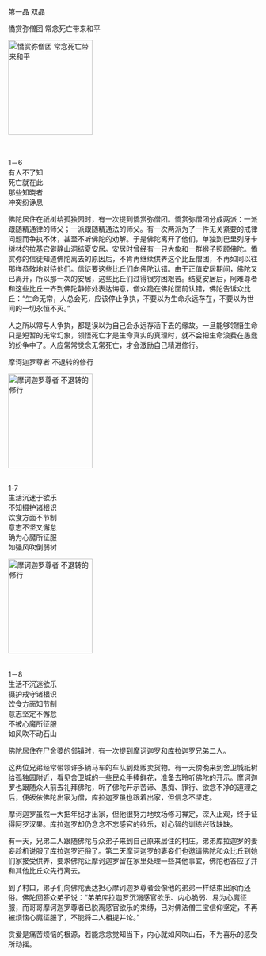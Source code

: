 第一品 双品

憍赏弥僧团 常念死亡带来和平


<div class="e2">
<img src="images/fjj-03-1.jpg" width="170" height="191" alt="憍赏弥僧团 常念死亡带来和平"/>
<div>
<p>&nbsp;</p> <p> 1－6 <br>
 有人不了知 <br>
 死亡就在此<br>
 那些知晓者 <br>
 冲突纷诤息</p>
</div>
</div>

佛陀居住在祇树给孤独园时，有一次提到憍赏弥僧团。憍赏弥僧团分成两派：一派跟随精通律的师父；一派跟随精通法的师父。有一次两派为了一件无关紧要的戒律问题而争执不休，甚至不听佛陀的劝解。于是佛陀离开了他们，单独到巴里列牙卡树林的拉基它僻静山洞结夏安居。安居时曾经有一只大象和一群猴子照顾佛陀。憍赏弥的信徒知道佛陀离去的原因后，不肯再继续供养这个比丘僧团，不再如同以往那样恭敬地对待他们。信徒要这些比丘们向佛陀认错。由于正值安居期间，佛陀又已离开，所以那一次的安居，这些比丘们过得很穷困艰苦。结夏安居后，阿难尊者和这些比丘一齐到佛陀静修处表达悔意，僧众跪在佛陀面前认错，佛陀告诉众比丘：“生命无常，人总会死，应该停止争执，不要以为生命永远存在，不要以为世间的一切永恒不灭。”

人之所以常与人争执，都是误以为自己会永远存活下去的缘故。一旦能够领悟生命只是短暂的无常幻象，领悟死亡才是生命真实的真理时，就不会把生命浪费在愚蠢的纷争中了。人应常常觉念无常死亡，才会激励自己精进修行。

摩诃迦罗尊者 不退转的修行


<div class="e2">
<img src="images/fjj-03-2.jpg" width="170" height="191" alt="摩诃迦罗尊者 不退转的修行"/>
<div>
<p><br>
 1-7<br>
 生活沉迷于欲乐<br>
 不知摄护诸根识 <br>
 饮食方面不节制<br>
 意志不坚又懈怠<br>
 确为心魔所征服<br>
 如强风吹倒弱树</p>
</div>
</div>


<div class="e2">
<img src="images/fjj-03-3.jpg" width="170" height="191" alt="摩诃迦罗尊者 不退转的修行"/>
<div>
<p><br>
 1－8 <br>
 生活不沉迷欲乐 <br>
 摄护戒守诸根识 <br>
 饮食方面知节制 <br>
 意志坚定不懈怠<br>
 不被心魔所征服 <br>
 如风吹不动石山</p>
</div>
</div>

佛陀居住在尸舍婆的邻镇时，有一次提到摩诃迦罗和库拉迦罗兄弟二人。

这两位兄弟经常带领许多辆马车的车队到处贩卖货物。有一天傍晚来到舍卫城祇树给孤独园附近，看见舍卫城的一些民众手捧鲜花，准备去聆听佛陀的开示。摩诃迦罗也跟随众人前去礼拜佛陀，听了佛陀开示苦谛、愚痴、罪行、欲念不净的道理之后，便皈依佛陀出家为僧，库拉迦罗虽也跟着出家，但信念不坚定。

摩诃迦罗虽然一大把年纪才出家，但他很努力地坟场修习禅定，深入止观，终于证得阿罗汉果。库拉迦罗却仍念念不忘感官的欲乐，对心智的训练兴致缺缺。

有一天，兄弟二人跟随佛陀与众弟子来到自己原来居住的村庄。弟弟库拉迦罗的妻妾趁机说服了库拉迦罗还俗了。第二天摩诃迦罗的妻妾们也邀请佛陀和众比丘到她们家接受供养，要求佛陀让摩诃迦罗留在家里处理一些其他事宜，佛陀也答应了并和其他比丘众先行离去。

到了村口，弟子们向佛陀表达担心摩诃迦罗尊者会像他的弟弟一样结束出家而还俗。佛陀回答众弟子说：“弟弟库拉迦罗沉溺感官欲乐、内心脆弱、易为心魔征服，而哥哥摩诃迦罗尊者已脱离感官欲乐的束缚，已对佛法僧三宝信仰坚定，不再被烦恼心魔征服了，不能将二人相提并论。”

贪爱是痛苦烦恼的根源，若能念念觉知当下，内心就如风吹山石，不为喜乐的感受所动摇。
